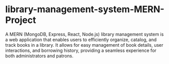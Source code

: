 # library-management-system-MERN-Project
A MERN (MongoDB, Express, React, Node.js) library management system is a web application that enables users to efficiently organize, catalog, and track books in a library. It allows for easy management of book details, user interactions, and borrowing history, providing a seamless experience for both administrators and patrons.
